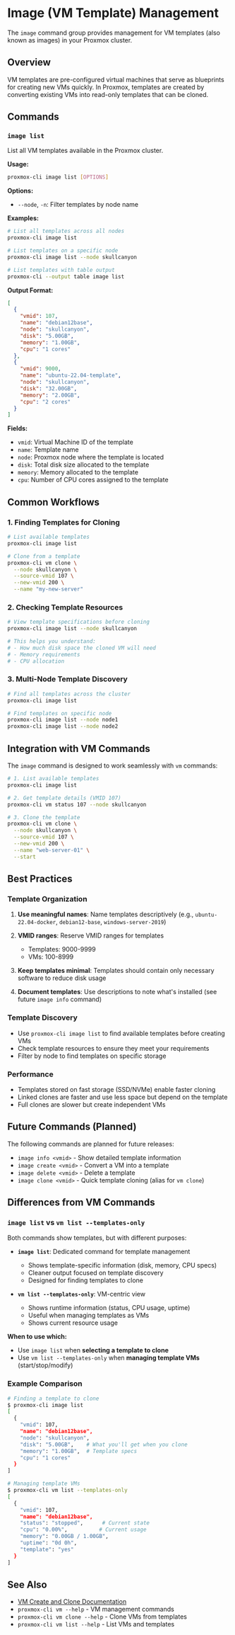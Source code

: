 # Image (VM Template) Management

The `image` command group provides management for VM templates (also known as images) in your Proxmox cluster.

## Overview

VM templates are pre-configured virtual machines that serve as blueprints for creating new VMs quickly. In Proxmox, templates are created by converting existing VMs into read-only templates that can be cloned.

## Commands

### `image list`

List all VM templates available in the Proxmox cluster.

**Usage:**

```bash
proxmox-cli image list [OPTIONS]
```

**Options:**

- `--node`, `-n`: Filter templates by node name

**Examples:**

```bash
# List all templates across all nodes
proxmox-cli image list

# List templates on a specific node
proxmox-cli image list --node skullcanyon

# List templates with table output
proxmox-cli --output table image list
```

**Output Format:**

```json
[
  {
    "vmid": 107,
    "name": "debian12base",
    "node": "skullcanyon",
    "disk": "5.00GB",
    "memory": "1.00GB",
    "cpu": "1 cores"
  },
  {
    "vmid": 9000,
    "name": "ubuntu-22.04-template",
    "node": "skullcanyon",
    "disk": "32.00GB",
    "memory": "2.00GB",
    "cpu": "2 cores"
  }
]
```

**Fields:**

- `vmid`: Virtual Machine ID of the template
- `name`: Template name
- `node`: Proxmox node where the template is located
- `disk`: Total disk size allocated to the template
- `memory`: Memory allocated to the template
- `cpu`: Number of CPU cores assigned to the template

## Common Workflows

### 1. Finding Templates for Cloning

```bash
# List available templates
proxmox-cli image list

# Clone from a template
proxmox-cli vm clone \
  --node skullcanyon \
  --source-vmid 107 \
  --new-vmid 200 \
  --name "my-new-server"
```

### 2. Checking Template Resources

```bash
# View template specifications before cloning
proxmox-cli image list --node skullcanyon

# This helps you understand:
# - How much disk space the cloned VM will need
# - Memory requirements
# - CPU allocation
```

### 3. Multi-Node Template Discovery

```bash
# Find all templates across the cluster
proxmox-cli image list

# Find templates on specific node
proxmox-cli image list --node node1
proxmox-cli image list --node node2
```

## Integration with VM Commands

The `image` command is designed to work seamlessly with `vm` commands:

```bash
# 1. List available templates
proxmox-cli image list

# 2. Get template details (VMID 107)
proxmox-cli vm status 107 --node skullcanyon

# 3. Clone the template
proxmox-cli vm clone \
  --node skullcanyon \
  --source-vmid 107 \
  --new-vmid 200 \
  --name "web-server-01" \
  --start
```

## Best Practices

### Template Organization

1. **Use meaningful names**: Name templates descriptively (e.g., `ubuntu-22.04-docker`, `debian12-base`, `windows-server-2019`)

2. **VMID ranges**: Reserve VMID ranges for templates
   - Templates: 9000-9999
   - VMs: 100-8999

3. **Keep templates minimal**: Templates should contain only necessary software to reduce disk usage

4. **Document templates**: Use descriptions to note what's installed (see future `image info` command)

### Template Discovery

- Use `proxmox-cli image list` to find available templates before creating VMs
- Check template resources to ensure they meet your requirements
- Filter by node to find templates on specific storage

### Performance

- Templates stored on fast storage (SSD/NVMe) enable faster cloning
- Linked clones are faster and use less space but depend on the template
- Full clones are slower but create independent VMs

## Future Commands (Planned)

The following commands are planned for future releases:

- `image info <vmid>` - Show detailed template information
- `image create <vmid>` - Convert a VM into a template
- `image delete <vmid>` - Delete a template
- `image clone <vmid>` - Quick template cloning (alias for `vm clone`)

## Differences from VM Commands

### `image list` vs `vm list --templates-only`

Both commands show templates, but with different purposes:

- **`image list`**: Dedicated command for template management
  - Shows template-specific information (disk, memory, CPU specs)
  - Cleaner output focused on template discovery
  - Designed for finding templates to clone

- **`vm list --templates-only`**: VM-centric view
  - Shows runtime information (status, CPU usage, uptime)
  - Useful when managing templates as VMs
  - Shows current resource usage

**When to use which:**

- Use `image list` when **selecting a template to clone**
- Use `vm list --templates-only` when **managing template VMs** (start/stop/modify)

### Example Comparison

```bash
# Finding a template to clone
$ proxmox-cli image list
[
  {
    "vmid": 107,
    "name": "debian12base",
    "node": "skullcanyon",
    "disk": "5.00GB",    # What you'll get when you clone
    "memory": "1.00GB",  # Template specs
    "cpu": "1 cores"
  }
]

# Managing template VMs
$ proxmox-cli vm list --templates-only
[
  {
    "vmid": 107,
    "name": "debian12base",
    "status": "stopped",      # Current state
    "cpu": "0.00%",          # Current usage
    "memory": "0.00GB / 1.00GB",
    "uptime": "0d 0h",
    "template": "yes"
  }
]
```

## See Also

- [VM Create and Clone Documentation](VM_CREATE_CLONE.md)
- `proxmox-cli vm --help` - VM management commands
- `proxmox-cli vm clone --help` - Clone VMs from templates
- `proxmox-cli vm list --help` - List VMs and templates
